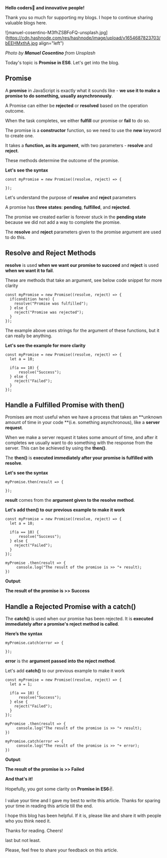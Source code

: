 **Hello coders👋 and innovative people!**

Thank you so much for supporting my blogs. I hope to continue sharing valuable blogs here.


![manuel-cosentino-M3fhZSBFoFQ-unsplash.jpg](https://cdn.hashnode.com/res/hashnode/image/upload/v1654687823703/bEEHMxthA.jpg align="left")

*Photo by **Manuel Cosentino** from Unsplash*

Today's topic is **Promise in ES6**. Let's get into the blog.

## Promise

A **promise** in JavaScript is exactly what it sounds like - **we use it to make a promise to do something, usually asynchronously**.

A Promise can either be **rejected** or **resolved** based on the operation outcome.

When the task completes, we either **fulfill** our promise or **fail** to do so.

The promise is a **constructor** function, so we need to use the **new** keyword to create one. 

 It takes a **function, as its argument**, with two parameters - **resolve** and **reject**.

These methods determine the outcome of the promise. 

**Let's see the syntax**

```
const myPromise = new Promise((resolve, reject) => {

});
```

Let's understand the purpose of **resolve** and **reject** parameters

A promise has **three states**: **pending**, **fulfilled**, and **rejected**.

The promise we created earlier is forever stuck in the **pending state** because we did not add a way to complete the promise. 

The **resolve** and **reject** parameters given to the promise argument are used to do this.

## Resolve and Reject Methods

**resolve** is used **when we want our promise to succeed** and  **reject** is used **when we want it to fail**.

These are methods that take an argument, see below code snippet for more clarity

```
const myPromise = new Promise((resolve, reject) => {
  if(condition here) {
    resolve("Promise was fulfilled");
  } else {
    reject("Promise was rejected");
  }
});
```

The example above uses strings for the argument of these functions, but it can really be anything.

**Let's see the example for more clarity**

```
const myPromise = new Promise((resolve, reject) => {
  let a = 10;
    
  if(a == 10) {
      resolve("Success");
  } else {  
    reject("Failed");
  }
});
```

## Handle a Fulfilled Promise with then()

Promises are most useful when we have a process that takes an **unknown amount of time in your code 
**(i.e. something asynchronous), like a **server request**. 

When we make a server request it takes some amount of time, and after it completes we usually want to 
do something with the response from the server. This can be achieved by using the **then()**.

The **then()** is **executed immediately after your promise is fulfilled with resolve**.

**Let's see the syntax**

```
myPromise.then(result => {
  
});
```

**result** comes from the **argument given to the resolve method**.

**Let's add then() to our previous example to make it work**

```
const myPromise = new Promise((resolve, reject) => {
  let a = 10;
    
  if(a == 10) {
      resolve("Success");
  } else {  
    reject("Failed");
  }
});

myPromise .then(result => {
     console.log("The result of the promise is >> "+ result);
})
```

**Output**:

**The result of the promise is >> Success**

## Handle a Rejected Promise with a catch()

The **catch()** is used when our promise has been rejected. It is **executed immediately after a promise's reject method is called**.

**Here’s the syntax**

```
myPromise.catch(error => {
  
});
```

**error** is the **argument passed into the reject method**.

Let's add **catch()** to our previous example to make it work

```
const myPromise = new Promise((resolve, reject) => {
  let a = 1;
    
  if(a == 10) {
      resolve("Success");
  } else {  
    reject("Failed");
  }
});

myPromise .then(result => {
     console.log("The result of the promise is >> "+ result);
})

myPromise.catch(error => {
     console.log("The result of the promise is >> "+ error);
})
```

**Output**:

**The result of the promise is >> Failed**

**And that's it!**

Hopefully, you got some clarity on **Promise in ES6**✌.

I value your time and I gave my best to write this article. Thanks for sparing your time in reading this article till the end.

I hope this blog has been helpful. If it is, please like and share it with people who you think need it.

Thanks for reading. Cheers!

last but not least.

Please, feel free to share your feedback on this article.
